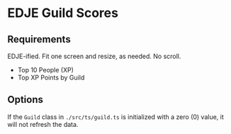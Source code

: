 # EDJE Guild Scores

## Requirements

EDJE-ified. Fit one screen and resize, as needed. No scroll.

* Top 10 People (XP)
* Top XP Points by Guild

## Options

If the `Guild` class in `./src/ts/guild.ts` is initialized with a zero (0) value, it will not refresh the data.

